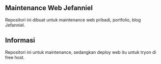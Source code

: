 ## Maintenance Web Jefanniel

Repositori ini dibuat untuk maintenance web pribadi, portfolio, blog Jefanniel.

## Informasi

Repositori ini untuk maintenance, sedangkan deploy web itu untuk tryon di free host.
